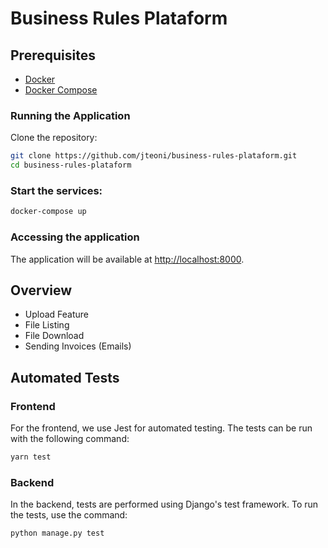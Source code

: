 # Business Rules Plataform

## Prerequisites

-   [Docker](https://www.docker.com/get-started)
-   [Docker Compose](https://docs.docker.com/compose/install/)

### Running the Application

Clone the repository:

```bash
git clone https://github.com/jteoni/business-rules-plataform.git
cd business-rules-plataform
```

### Start the services:

```bash
docker-compose up
```

### Accessing the application

The application will be available at [http://localhost:8000](http://localhost:8000).

## Overview

-   Upload Feature
-   File Listing
-   File Download
-   Sending Invoices (Emails)

## Automated Tests

### Frontend

For the frontend, we use Jest for automated testing. The tests can be run with the following command:

```bash
yarn test
```

### Backend

In the backend, tests are performed using Django's test framework. To run the tests, use the command:

```bash
python manage.py test
```
